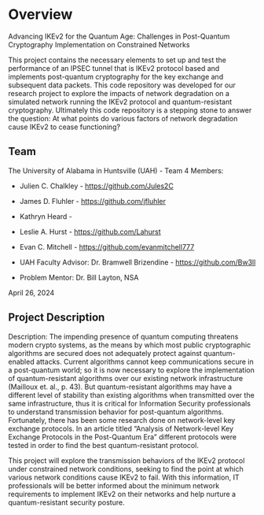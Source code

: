 # Overview

Advancing IKEv2 for the Quantum Age: Challenges in Post-Quantum Cryptography Implementation on Constrained Networks

This project contains the necessary elements to set up and test the performance of an IPSEC tunnel that is 
IKEv2 protocol based and implements post-quantum cryptography for the key exchange and subsequent data packets.
This code repository was developed for our research project to explore the impacts of network degradation
on a simulated network running the IKEv2 protocol and quantum-resistant cryptography. 
Ultimately this code repository is a stepping stone to answer the question: 
At what points do various factors of network degradation cause IKEv2 to cease functioning?

## Team

The University of Alabama in Huntsville (UAH) - Team 4 Members:
- Julien C. Chalkley - https://github.com/Jules2C
- James D. Fluhler - https://github.com/jfluhler
- Kathryn Heard - 
- Leslie A. Hurst - https://github.com/Lahurst
- Evan C. Mitchell - https://github.com/evanmitchell777

- UAH Faculty Advisor: Dr. Bramwell Brizendine - https://github.com/Bw3ll
- Problem Mentor: Dr. Bill Layton, NSA

April 26, 2024


## Project Description

Description:
The impending presence of quantum computing threatens modern crypto systems, as the means by which most public 
cryptographic algorithms are secured does not adequately protect against quantum-enabled attacks. Current algorithms 
cannot keep communications secure in a post-quantum world; so it is now necessary to explore the implementation of 
quantum-resistant algorithms over our existing network infrastructure (Mailloux et. al., p. 43). But quantum-resistant 
algorithms may have a different level of stability than existing algorithms when transmitted over the same infrastructure, 
thus it is critical for Information Security professionals to understand transmission behavior for post-quantum algorithms. 
Fortunately, there has been some research done on network-level key exchange protocols. In an article titled 
“Analysis of Network-level Key Exchange Protocols in the Post-Quantum Era” different protocols were tested in 
order to find the best quantum-resistant protocol. 

This project will explore the transmission behaviors of the 
IKEv2 protocol under constrained network conditions, seeking to find the point at which various network conditions 
cause IKEv2 to fail. With this information, IT professionals will be better informed about the minimum network 
requirements to implement IKEv2 on their networks and help nurture a quantum-resistant security posture.

